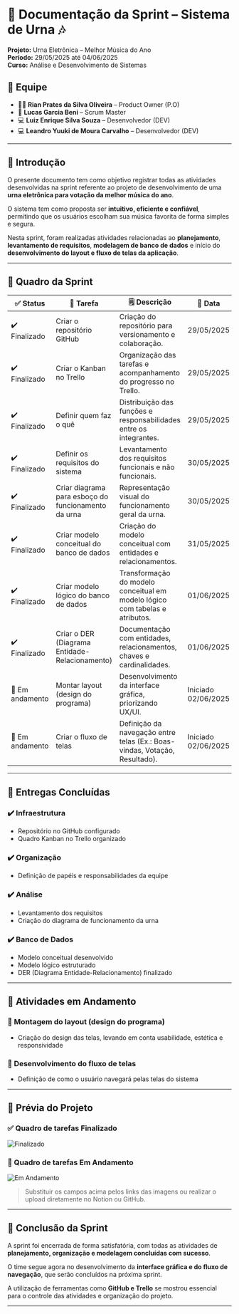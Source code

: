 # 📄 Documentação da Sprint – Sistema de Urna 🎶

**Projeto:** Urna Eletrônica – Melhor Música do Ano  
**Período:** 29/05/2025 até 04/06/2025  
**Curso:** Análise e Desenvolvimento de Sistemas  

## 👥 Equipe
- 👨‍💼 **Rian Prates da Silva Oliveira** – Product Owner (P.O)  
- 🧠 **Lucas Garcia Beni** – Scrum Master  
- 💻 **Luiz Enrique Silva Souza** – Desenvolvedor (DEV)  
- 💻 **Leandro Yuuki de Moura Carvalho** – Desenvolvedor (DEV)  

---

## 🧠 Introdução
O presente documento tem como objetivo registrar todas as atividades desenvolvidas na sprint referente ao projeto de desenvolvimento de uma **urna eletrônica para votação da melhor música do ano**.

O sistema tem como proposta ser **intuitivo, eficiente e confiável**, permitindo que os usuários escolham sua música favorita de forma simples e segura.

Nesta sprint, foram realizadas atividades relacionadas ao **planejamento**, **levantamento de requisitos**, **modelagem de banco de dados** e início do **desenvolvimento do layout e fluxo de telas da aplicação**.

---

## 📅 Quadro da Sprint

| ✅ Status     | 📌 Tarefa                                                   | 🗒️ Descrição                                                                 | 📆 Data         |
|--------------|-------------------------------------------------------------|------------------------------------------------------------------------------|-----------------|
| ✔️ Finalizado | Criar o repositório GitHub                                 | Criação do repositório para versionamento e colaboração.                     | 29/05/2025      |
| ✔️ Finalizado | Criar o Kanban no Trello                                   | Organização das tarefas e acompanhamento do progresso no Trello.            | 29/05/2025      |
| ✔️ Finalizado | Definir quem faz o quê                                      | Distribuição das funções e responsabilidades entre os integrantes.          | 29/05/2025      |
| ✔️ Finalizado | Definir os requisitos do sistema                            | Levantamento dos requisitos funcionais e não funcionais.                     | 30/05/2025      |
| ✔️ Finalizado | Criar diagrama para esboço do funcionamento da urna         | Representação visual do funcionamento geral da urna.                         | 30/05/2025      |
| ✔️ Finalizado | Criar modelo conceitual do banco de dados                   | Criação do modelo conceitual com entidades e relacionamentos.                | 31/05/2025      |
| ✔️ Finalizado | Criar modelo lógico do banco de dados                       | Transformação do modelo conceitual em modelo lógico com tabelas e atributos.| 01/06/2025      |
| ✔️ Finalizado | Criar o DER (Diagrama Entidade-Relacionamento)             | Documentação com entidades, relacionamentos, chaves e cardinalidades.        | 01/06/2025      |
| 🔄 Em andamento | Montar layout (design do programa)                        | Desenvolvimento da interface gráfica, priorizando UX/UI.                    | Iniciado 02/06/2025 |
| 🔄 Em andamento | Criar o fluxo de telas                                    | Definição da navegação entre telas (Ex.: Boas-vindas, Votação, Resultado). | Iniciado 02/06/2025 |

---

## 🚀 Entregas Concluídas

### ✔️ Infraestrutura
- Repositório no GitHub configurado  
- Quadro Kanban no Trello organizado  

### ✔️ Organização
- Definição de papéis e responsabilidades da equipe  

### ✔️ Análise
- Levantamento dos requisitos  
- Criação do diagrama de funcionamento da urna  

### ✔️ Banco de Dados
- Modelo conceitual desenvolvido  
- Modelo lógico estruturado  
- DER (Diagrama Entidade-Relacionamento) finalizado  

---

## 🔧 Atividades em Andamento

### 🎨 Montagem do layout (design do programa)
- Criação do design das telas, levando em conta usabilidade, estética e responsividade

### 🧭 Desenvolvimento do fluxo de telas
- Definição de como o usuário navegará pelas telas do sistema

---

## 📸 Prévia do Projeto

### ✅ Quadro de tarefas Finalizado
![Finalizado](coloque-o-link-ou-upload-da-imagem-aqui)

### 🔄 Quadro de tarefas Em Andamento
![Em Andamento](coloque-o-link-ou-upload-da-imagem-aqui)

> Substituir os campos acima pelos links das imagens ou realizar o upload diretamente no Notion ou GitHub.

---

## 📌 Conclusão da Sprint
A sprint foi encerrada de forma satisfatória, com todas as atividades de **planejamento, organização e modelagem concluídas com sucesso**.

O time segue agora no desenvolvimento da **interface gráfica e do fluxo de navegação**, que serão concluídos na próxima sprint.

A utilização de ferramentas como **GitHub e Trello** se mostrou essencial para o controle das atividades e organização do projeto.

---
